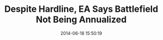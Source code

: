---
date: 2014-06-18 15:50:19
link:
  source: pocket
  source_url: https://getpocket.com
  text: Despite Hardline, EA Says Battlefield Not Being Annualized
  url: http://www.rockpapershotgun.com/2014/06/18/battlefield-annualized-sequels/
slug: despite-hardline-ea-says-battlefield-not-being-annualized
source: pocket
title: Despite Hardline, EA Says Battlefield Not Being Annualized
---